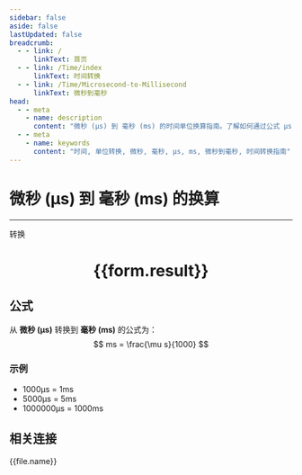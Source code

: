```yaml
---
sidebar: false
aside: false
lastUpdated: false
breadcrumb:
  - - link: /
      linkText: 首页
  - - link: /Time/index
      linkText: 时间转换
  - - link: /Time/Microsecond-to-Millisecond
      linkText: 微秒到毫秒
head:
  - - meta
    - name: description
      content: "微秒 (μs) 到 毫秒 (ms) 的时间单位换算指南。了解如何通过公式 μs ÷ 1,000 转换为毫秒。"
  - - meta
    - name: keywords
      content: "时间, 单位转换, 微秒, 毫秒, μs, ms, 微秒到毫秒, 时间转换指南"
---
```

# 微秒 (μs) 到 毫秒 (ms) 的换算

---
<script setup>
import { onMounted, reactive, inject, ref } from 'vue'
import { NButton,NForm ,NFormItem,NInput,NInputNumber,NSelect,NCard,useMessage,NGrid ,NGi  } from 'naive-ui'
import { defineClientComponent } from 'vitepress'
import { Time } from '../../files';

const convert = inject('convert')

const form = reactive({
  number: null,
  result: '',
})

const convertHandler = () => {
  if (form.number !== null && !isNaN(form.number)) {
    const convertedValue = parseFloat(form.number) / 1000
    form.result = `${form.number}μs = ${convertedValue.toFixed(6)}ms`
  } else {
    form.result = '请输入有效的数值。'
  }
}
</script>

<n-form size="large" :model="form">
  <n-form-item label="微秒 (μs)">
    <n-input-number v-model:value="form.number" placeholder="输入微秒" style="width: 100%" />
  </n-form-item>
  <n-form-item>
    <n-button type="primary" @click="convertHandler" block>转换</n-button>
  </n-form-item>
</n-form>

<n-card  embedded :bordered="false" hoverable>
  <div  style="text-align:center">
    <h1>{{form.result}}</h1>
  </div>
</n-card>

## 公式

从 **微秒 (μs)** 转换到 **毫秒 (ms)** 的公式为：
$$ ms = \frac{\mu s}{1000} $$

### 示例
- 1000μs = 1ms
- 5000μs = 5ms
- 1000000μs = 1000ms
## 相关连接
<n-grid x-gap="12" :cols="4">
  <n-gi v-for="(file, index) in Time" :key="index">
    <n-button
      text
      tag="a"
      :href="file.path"
      type="primary"
    >
      {{file.name}}
    </n-button>
  </n-gi>
</n-grid>